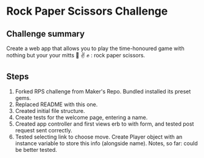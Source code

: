 # Rock Paper Scissors Challenge
## Challenge summary
Create a web app that allows you to play the time-honoured game with nothing but your your mitts :wave: :v: :fist: : rock paper scissors.
## Steps
1. Forked RPS challenge from Maker's Repo. Bundled installed its preset gems. 
2. Replaced README with this one. 
3. Created initial file structure.
4. Create tests for the welcome page, entering a name. 
5. Created app controller and first views erb to with form, and tested post request sent correctly.
6. Tested selecting link to choose move. Create Player object with an instance variable to store this info (alongside name).
Notes, so far: could be better tested.